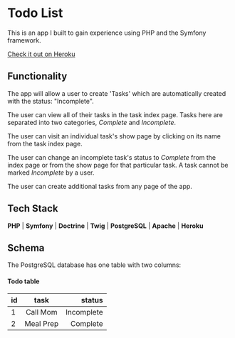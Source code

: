 # Todo List
This is an app I built to gain experience using PHP and the Symfony framework.

[Check it out on Heroku](https://symfony-todo-list.herokuapp.com/)

## Functionality
The app will allow a user to create 'Tasks' which are automatically created with the status: "Incomplete". 

The user can view all of their tasks in the task index page. Tasks here are separated into two categories, *Complete* and *Incomplete*.

The user can visit an individual task's show page by clicking on its name from the task index page. 

The user can change an incomplete task's status to *Complete* from the index page or from the show page for that particular 
task. A task cannot be marked *Incomplete* by a user.

The user can create additional tasks from any page of the app.

## Tech Stack
**PHP** | **Symfony** | **Doctrine** | **Twig** | **PostgreSQL** | **Apache** | **Heroku**

## Schema
The PostgreSQL database has one table with two columns:

#### Todo table
| id | task      | status     |
| ---|:---------:| ----------:|
| 1  | Call Mom  | Incomplete |
| 2  | Meal Prep | Complete   |

